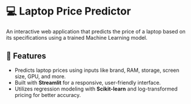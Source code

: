 # 💻 Laptop Price Predictor

An interactive web application that predicts the price of a laptop based on its specifications using a trained Machine Learning model.

## 🚀 Features
- Predicts laptop prices using inputs like brand, RAM, storage, screen size, GPU, and more.
- Built with **Streamlit** for a responsive, user-friendly interface.
- Utilizes regression modeling with **Scikit-learn** and log-transformed pricing for better accuracy.

